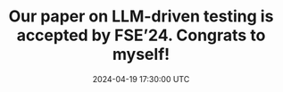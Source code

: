 ---
title: "Our paper on LLM-driven testing is accepted by FSE’24. Congrats to myself!"
date: 2024-04-19 17:30:00 UTC
---